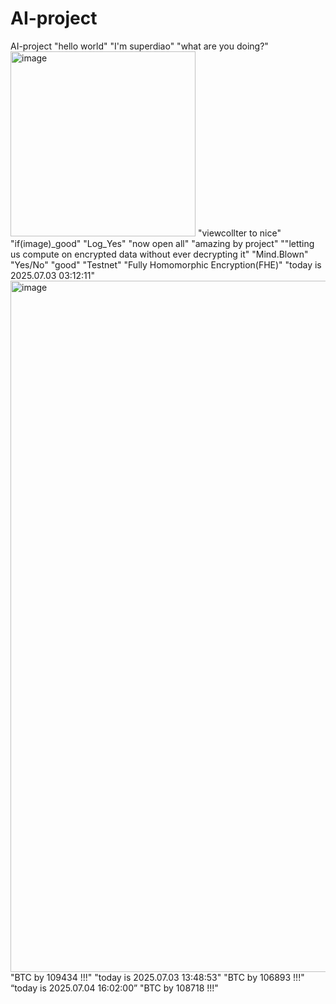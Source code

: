 # AI-project
AI-project
"hello world"
"I'm superdiao"
"what are you doing?"
<img width="296" alt="image" src="https://github.com/user-attachments/assets/630dc132-a748-4ab0-8413-d39cc4fb6806" />
"viewcollter to nice"
"if(image)_good"
"Log_Yes"
"now open all"
"amazing by project"
""letting us compute on encrypted data without ever decrypting it"
"Mind.Blown"
"Yes/No"
"good"
"Testnet"
"Fully Homomorphic Encryption(FHE)"
"today is 2025.07.03 03:12:11"
<img width="1106" alt="image" src="https://github.com/user-attachments/assets/e8c27e68-fbd1-44ac-b717-5515231b364e" />
"BTC by 109434 !!!"
"today is 2025.07.03 13:48:53"
"BTC by 106893 !!!"
“today is 2025.07.04 16:02:00”
"BTC by 108718 !!!"
